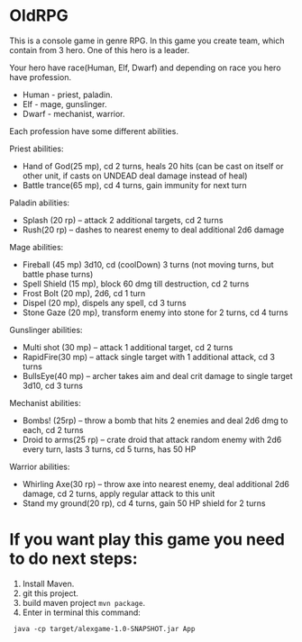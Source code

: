# OldRPG
This is a console game in genre RPG. 
In this game you create team, which contain from 3 hero. One of this hero is a leader.

Your hero have  race(Human, Elf, Dwarf) and  depending on race 
you hero have  profession. 
* Human - priest, paladin.
* Elf - mage, gunslinger. 
* Dwarf - mechanist, warrior.

Each profession have some different abilities.

Priest abilities:
-	Hand of God(25 mp), cd 2 turns, heals 20 hits (can be cast on itself or other unit, if casts on UNDEAD deal damage 
instead of heal)
-	Battle trance(65 mp), cd 4 turns, gain immunity for next turn

Paladin abilities:

-	Splash (20 rp) – attack 2 additional targets, cd 2 turns
-	Rush(20 rp) – dashes to nearest enemy to deal additional 2d6 damage

Mage abilities:

-	Fireball (45 mp) 3d10, cd (coolDown) 3 turns (not moving turns, but battle phase turns)
-	Spell Shield (15 mp), block 60 dmg till destruction, cd 2 turns
-	Frost Bolt (20 mp), 2d6, cd 1 turn
-	Dispel (20 mp), dispels any spell, cd 3 turns 
-	 Stone Gaze (20 mp), transform enemy into stone for 2 turns, cd 4 turns

Gunslinger abilities:
-	Multi shot (30 mp) – attack 1 additional target, cd 2 turns
-	RapidFire(30 mp) – attack single target with 1 additional attack, cd 3 turns
-	BullsEye(40 mp) – archer takes aim and deal crit damage to single target 3d10, cd 3 turns

Mechanist abilities:

-	Bombs! (25rp) – throw a bomb that hits 2 enemies and deal 2d6 dmg to each, cd 2 turns
-	Droid to arms(25 rp) – crate droid that attack random enemy with 2d6 every turn, lasts 3 turns, cd 5 turns, has 
50 HP


Warrior abilities:

-	Whirling Axe(30 rp) – throw axe into nearest enemy, deal additional 2d6 damage, cd 2 turns, apply regular attack 
to this unit
-	Stand my ground(20 rp), cd 4 turns, gain 50 HP shield for 2 turns

# If you want play this game you need to do next steps:
1. Install Maven.
2. git this project.
3. build maven project ```mvn package```.
4. Enter in terminal this command:
```
 java -cp target/alexgame-1.0-SNAPSHOT.jar App
```
